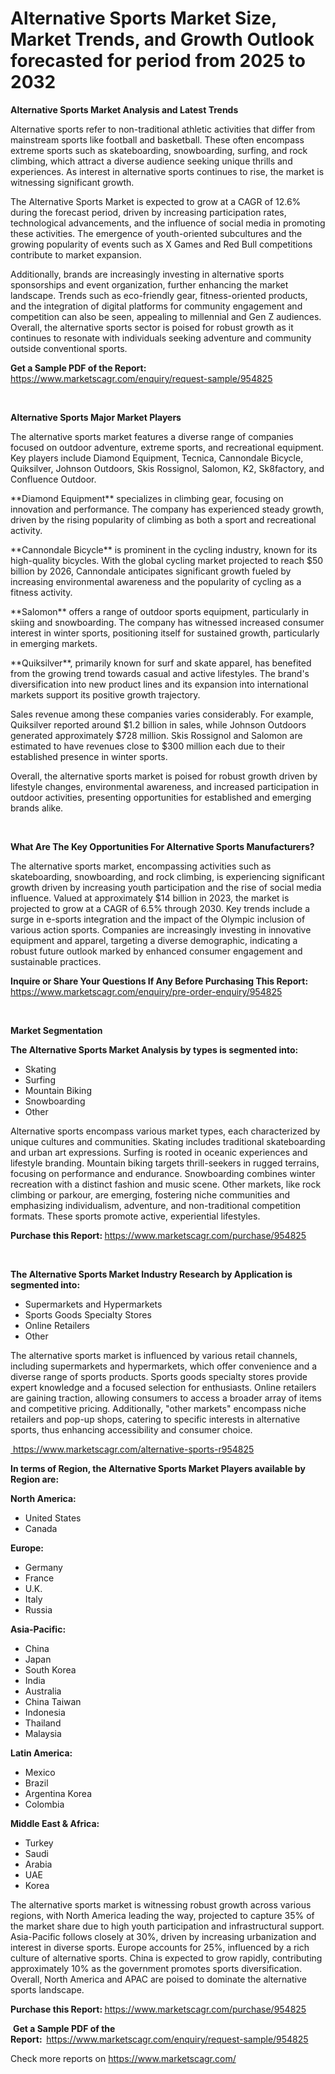 <p><h1>Alternative Sports Market Size, Market Trends, and Growth Outlook forecasted for period from 2025 to 2032</h1></p><p><strong>Alternative Sports Market Analysis and Latest Trends</strong></p>
<p><p>Alternative sports refer to non-traditional athletic activities that differ from mainstream sports like football and basketball. These often encompass extreme sports such as skateboarding, snowboarding, surfing, and rock climbing, which attract a diverse audience seeking unique thrills and experiences. As interest in alternative sports continues to rise, the market is witnessing significant growth. </p><p>The Alternative Sports Market is expected to grow at a CAGR of 12.6% during the forecast period, driven by increasing participation rates, technological advancements, and the influence of social media in promoting these activities. The emergence of youth-oriented subcultures and the growing popularity of events such as X Games and Red Bull competitions contribute to market expansion. </p><p>Additionally, brands are increasingly investing in alternative sports sponsorships and event organization, further enhancing the market landscape. Trends such as eco-friendly gear, fitness-oriented products, and the integration of digital platforms for community engagement and competition can also be seen, appealing to millennial and Gen Z audiences. Overall, the alternative sports sector is poised for robust growth as it continues to resonate with individuals seeking adventure and community outside conventional sports.</p></p>
<p><strong>Get a Sample PDF of the Report:&nbsp;</strong> <a href="https://www.marketscagr.com/enquiry/request-sample/954825?utm_campaign=2031&utm_medium=2&utm_source=Github&utm_content=ia&utm_term=07032025&utm_id=alternative-sports">https://www.marketscagr.com/enquiry/request-sample/954825</a></p>
<p>&nbsp;</p>
<p><strong>Alternative Sports Major Market Players</strong></p>
<p><p>The alternative sports market features a diverse range of companies focused on outdoor adventure, extreme sports, and recreational equipment. Key players include Diamond Equipment, Tecnica, Cannondale Bicycle, Quiksilver, Johnson Outdoors, Skis Rossignol, Salomon, K2, Sk8factory, and Confluence Outdoor.</p><p>**Diamond Equipment** specializes in climbing gear, focusing on innovation and performance. The company has experienced steady growth, driven by the rising popularity of climbing as both a sport and recreational activity.</p><p>**Cannondale Bicycle** is prominent in the cycling industry, known for its high-quality bicycles. With the global cycling market projected to reach $50 billion by 2026, Cannondale anticipates significant growth fueled by increasing environmental awareness and the popularity of cycling as a fitness activity. </p><p>**Salomon** offers a range of outdoor sports equipment, particularly in skiing and snowboarding. The company has witnessed increased consumer interest in winter sports, positioning itself for sustained growth, particularly in emerging markets.</p><p>**Quiksilver**, primarily known for surf and skate apparel, has benefited from the growing trend towards casual and active lifestyles. The brand's diversification into new product lines and its expansion into international markets support its positive growth trajectory.</p><p>Sales revenue among these companies varies considerably. For example, Quiksilver reported around $1.2 billion in sales, while Johnson Outdoors generated approximately $728 million. Skis Rossignol and Salomon are estimated to have revenues close to $300 million each due to their established presence in winter sports.</p><p>Overall, the alternative sports market is poised for robust growth driven by lifestyle changes, environmental awareness, and increased participation in outdoor activities, presenting opportunities for established and emerging brands alike.</p></p>
<p>&nbsp;</p>
<p><strong>What Are The Key Opportunities For Alternative Sports Manufacturers?</strong></p>
<p><p>The alternative sports market, encompassing activities such as skateboarding, snowboarding, and rock climbing, is experiencing significant growth driven by increasing youth participation and the rise of social media influence. Valued at approximately $14 billion in 2023, the market is projected to grow at a CAGR of 6.5% through 2030. Key trends include a surge in e-sports integration and the impact of the Olympic inclusion of various action sports. Companies are increasingly investing in innovative equipment and apparel, targeting a diverse demographic, indicating a robust future outlook marked by enhanced consumer engagement and sustainable practices.</p></p>
<p><strong>Inquire or Share Your Questions If Any Before Purchasing This Report:</strong> <a href="https://www.marketscagr.com/enquiry/pre-order-enquiry/954825?utm_campaign=2031&utm_medium=2&utm_source=Github&utm_content=ia&utm_term=07032025&utm_id=alternative-sports">https://www.marketscagr.com/enquiry/pre-order-enquiry/954825</a></p>
<p>&nbsp;</p>
<p><strong>Market Segmentation</strong></p>
<p><strong>The Alternative Sports Market Analysis by types is segmented into:</strong></p>
<p><ul><li>Skating</li><li>Surfing</li><li>Mountain Biking</li><li>Snowboarding</li><li>Other</li></ul></p>
<p><p>Alternative sports encompass various market types, each characterized by unique cultures and communities. Skating includes traditional skateboarding and urban art expressions. Surfing is rooted in oceanic experiences and lifestyle branding. Mountain biking targets thrill-seekers in rugged terrains, focusing on performance and endurance. Snowboarding combines winter recreation with a distinct fashion and music scene. Other markets, like rock climbing or parkour, are emerging, fostering niche communities and emphasizing individualism, adventure, and non-traditional competition formats. These sports promote active, experiential lifestyles.</p></p>
<p><strong>Purchase this Report:&nbsp;</strong><a href="https://www.marketscagr.com/purchase/954825?utm_campaign=2031&utm_medium=2&utm_source=Github&utm_content=ia&utm_term=07032025&utm_id=alternative-sports">https://www.marketscagr.com/purchase/954825</a></p>
<p>&nbsp;</p>
<p><strong>The Alternative Sports Market Industry Research by Application is segmented into:</strong></p>
<p><ul><li>Supermarkets and Hypermarkets</li><li>Sports Goods Specialty Stores</li><li>Online Retailers</li><li>Other</li></ul></p>
<p><p>The alternative sports market is influenced by various retail channels, including supermarkets and hypermarkets, which offer convenience and a diverse range of sports products. Sports goods specialty stores provide expert knowledge and a focused selection for enthusiasts. Online retailers are gaining traction, allowing consumers to access a broader array of items and competitive pricing. Additionally, "other markets" encompass niche retailers and pop-up shops, catering to specific interests in alternative sports, thus enhancing accessibility and consumer choice.</p></p>
<p><a href="https://www.marketscagr.com/alternative-sports-r954825?utm_campaign=2031&utm_medium=2&utm_source=Github&utm_content=ia&utm_term=07032025&utm_id=alternative-sports">&nbsp;https://www.marketscagr.com/alternative-sports-r954825</a></p>
<p><strong>In terms of Region, the Alternative Sports Market Players available by Region are:</strong></p>
<p>
    <p> <strong> North America: </strong>
        <ul>
            <li>United States</li>
            <li>Canada</li>
        </ul>
        </p> 
    <p> <strong> Europe: </strong>
        <ul>
            <li>Germany</li>
            <li>France</li>
            <li>U.K.</li>
            <li>Italy</li>
            <li>Russia</li>
        </ul>
        </p> 
    <p> <strong> Asia-Pacific: </strong>
        <ul>
            <li>China</li>
            <li>Japan</li>
            <li>South Korea</li>
            <li>India</li>
            <li>Australia</li>
            <li>China Taiwan</li>
            <li>Indonesia</li>
            <li>Thailand</li>
            <li>Malaysia</li>
        </ul>
        </p> 
    <p> <strong> Latin America: </strong>
        <ul>
            <li>Mexico</li>
            <li>Brazil</li>
            <li>Argentina Korea</li>
            <li>Colombia</li>
        </ul>
        </p> 
    <p> <strong> Middle East & Africa: </strong>
        <ul>
            <li>Turkey</li>
            <li>Saudi</li>
            <li>Arabia</li>
            <li>UAE</li>
            <li>Korea</li>
        </ul>
    </p>
    </p>
<p><p>The alternative sports market is witnessing robust growth across various regions, with North America leading the way, projected to capture 35% of the market share due to high youth participation and infrastructural support. Asia-Pacific follows closely at 30%, driven by increasing urbanization and interest in diverse sports. Europe accounts for 25%, influenced by a rich culture of alternative sports. China is expected to grow rapidly, contributing approximately 10% as the government promotes sports diversification. Overall, North America and APAC are poised to dominate the alternative sports landscape.</p></p>
<p><strong>Purchase this Report: </strong><a href="https://www.marketscagr.com/purchase/954825?utm_campaign=2031&utm_medium=2&utm_source=Github&utm_content=ia&utm_term=07032025&utm_id=alternative-sports">https://www.marketscagr.com/purchase/954825</a></p>
<p>&nbsp;<strong>Get a Sample PDF of the Report:&nbsp;&nbsp;</strong><a href="https://www.marketscagr.com/enquiry/request-sample/954825?utm_campaign=2031&utm_medium=2&utm_source=Github&utm_content=ia&utm_term=07032025&utm_id=alternative-sports">https://www.marketscagr.com/enquiry/request-sample/954825</a></p>
<p><strong></strong></p>
<p>Check more reports on <a href="https://www.marketscagr.com/?utm_campaign=2031&utm_medium=2&utm_source=Github&utm_content=ia&utm_term=07032025&utm_id=alternative-sports">https://www.marketscagr.com/</a></p>